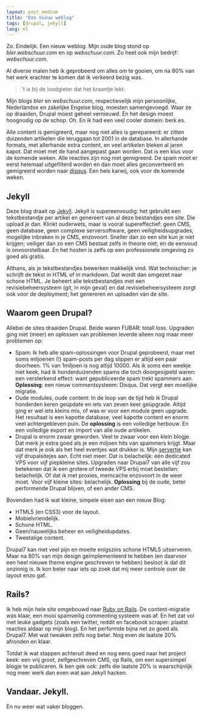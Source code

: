 ```yaml
---
layout: post_medium
title: "Een nieuw weblog"
tags: [drupal, jekyll]
lang: nl
---
```



Zo. Eindelijk. Een nieuw weblog. Mijn oude blog stond op
_bler.webschuur.com_ en op _webschuur.com_. Zo heet ook mijn bedrijf:
_webschuur.com_.

Al diverse malen heb ik geprobeerd om alles om te gooien, om na 80% van
het werk erachter te komen dat ik verkeerd bezig was.

> 't is bij de loodgieter dat het kraantje lekt.

Mijn blogs _bler_ en _webschuur.com_, respectievelijk mijn persoonlijke,
Nederlandse en zakelijke Engelse blog, moesten samengevoegd. Waar ze op
draaiden, Drupal moest geheel vernieuwd. En het design moest hoognodig
op de schop. Oh. En ik had een veel cooler domein: berk.es.

Alle content is gemigreerd, maar nog niet alles is gerepareerd: er
zitten duizenden artikelen die teruggaan tot 2001 in de database. In
allerhande formats, met allerhande extra content, en veel artikelen
bleken al jaren kapot. Dat moet met de hand aangepast gaan worden. Dat
is een klus voor de komende weken.
Alle reacties zijn nog niet gemigreerd. De spam moet er eerst helemaal
uitgefilterd worden en dan moet alles geconverteerd en gemigreerd worden
naar [disqus](https://disqus.com/admin/moderate/). Een hels karwij, 
ook voor de komende weken.

## Jekyll 

Deze blog draait op [Jekyll](http://jekyllrb.com/). Jekyll is
supereenvoudig: het gebruikt een tekstbestandje per artikel en genereert
van al deze bestandjes een site. Die upload je dan. Klinkt ouderwets,
maar is vooral supereffectief: geen CMS, geen database, geen complexe
serversoftware, geen veiligheidsupgrades, mogelijke inbraken in je CMS,
enzovoort. Sneller dan zo een site kun je niet krijgen; veiliger dan zo
een CMS bestaat zelfs in theorie niet; en de eenvoud is onvoorstelbaar.
En het hosten is zelfs op een professionele omgeving zo goed als
gratis.

Althans, als je tekstbestandjes bewerken makkelijk vind. 
Wat technischer: je schrijft de tekst in HTML of in markdown. Dat wordt
dan omgezet naar schone HTML. Je beheert alle tekstbestandjes met een
revisiebeheersysteem (git, in mijn geval) en dat revisiebeheersysteem
zorgt ook voor de deployment; het genereren en uploaden van de site.

## Waarom geen Drupal?
Allebei de sites draaiden Drupal. Beide waren FUBAR: totall loss.
Upgraden ging niet (meer) en oplossen van problemen leverde alleen nog
maar meer problemen op:

* Spam: Ik heb alle spam-oplossingen voor Drupal geprobeerd, maar met
  soms miljoenen (!) spam-posts per dag slippen er altijd een paar
doorheen. 1% van 1miljoen is nog altijd 10000. Als ik soms een weekje
niet keek, had ik honderduizenden spams die toch doorgesijpeld waren:
een versterkend effect: want gepubliceerde spam trekt spammers aan.
  **Oplossing**: een nieuw commentsysteem: Disqus. Dat vergt een
moeilijke migratie.
* Oude modules, oude content: In de loop van de tijd heb ik Drupal
  honderden keren geüpdate en iets van zeven keer geüpgrade. Altijd ging
er wel iets kleins mis, of was er voor een module geen upgrade. Het
resultaat is een kapotte database, veel kapotte content en enorm veel
achtergebleven puin. De **oplossing** is een volledige herbouw. En een
volledige export en import van alle oude artikelen.
*  Drupal is enorm zwaar geworden. Veel te zwaar voor een klein blogje.
   Dat merk je extra goed als je een miljoen hits van spammers krijgt.
Maar dat merk je ook als het heel eventjes wat drukker is. Mijn
[servertje](https://www.linode.com/) kan vijf drupalsitejes aan. Echt
niet meer. Dat is belachelijk: één dedicated VPS voor vijf piepkleine
sites. Upgraden naar Drupal7 van alle vijf zou betekenen dat ik een
grotere of tweede VPS erbij moet bestellen: belachelijk. Of dat ik met
proxies, memcache enzovoort in de weer moet. Voor vijf kleine sites:
belachelijk. 
  **Oplossing** bij de oude, beter performende Drupal blijven, of een
ander CMS.

Bovendien had ik wat kleine, simpele eisen aan een nieuw Blog:

* HTML5 (en CSS3) voor de layout.
* Mobielvriendelijk.
* Schone HTML.
* Geen/nauwelijks beheer en veiligheidupdates.
* Tweetalige content.

Drupal7 kan met veel pijn en moeite enigszins schone HTML5 uitserveren.
Maar na 80% van mijn design geïmplementeerd te hebben (en daarvoor een
heel nieuwe theme engine geschreven te hebben) besloot ik dat dit
onzinnig is. Ik kon beter naar iets op zoek dat mij meer controle over
de layout enzo gaf.

## Rails?
Ik heb mijn hele site omgebouwd naar [Ruby on Rails](http://rubyonrails.org/). 
De content-migratie was klaar, een mooi spamveilig commenting systeem
was af. En het zat vol met leuke gadgets (zoals een twitter, reddit en
facebook scraper: plaatst reacties aldaar op mijn blog). En het performde bijna net zo
goed als Drupal7. Met wat tweaken zelfs nog beter. Nog even de laatste
20% afronden en klaar. 

Totdat ik wat stappen achteruit deed en nog eens goed naar het project
keek: een vrij groot, zelfgeschreven CMS, op Rails, om een supersimpel
blogje te publiceren. Ik ben gek ook: zelfs die laatste 20% is
waarschijnlijk nog meer werk dan even wat aan Jekyll hacken.

## Vandaar. Jekyll.
En nu weer wat vaker bloggen.

